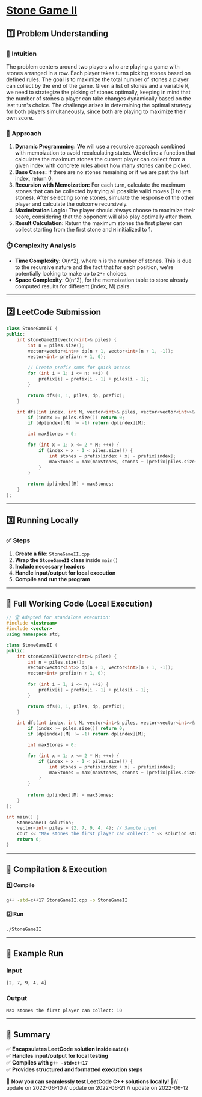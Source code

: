 # **[Stone Game II](https://leetcode.com/problems/stone-game-ii/description/)**  

## **1️⃣ Problem Understanding**  
### **📌 Intuition**  
The problem centers around two players who are playing a game with stones arranged in a row. Each player takes turns picking stones based on defined rules. The goal is to maximize the total number of stones a player can collect by the end of the game. Given a list of stones and a variable `M`, we need to strategize the picking of stones optimally, keeping in mind that the number of stones a player can take changes dynamically based on the last turn's choice. The challenge arises in determining the optimal strategy for both players simultaneously, since both are playing to maximize their own score.

### **🚀 Approach**  
1. **Dynamic Programming:** We will use a recursive approach combined with memoization to avoid recalculating states. We define a function that calculates the maximum stones the current player can collect from a given index with concrete rules about how many stones can be picked.
2. **Base Cases:** If there are no stones remaining or if we are past the last index, return 0.
3. **Recursion with Memoization:** For each turn, calculate the maximum stones that can be collected by trying all possible valid moves (1 to `2*M` stones). After selecting some stones, simulate the response of the other player and calculate the outcome recursively.
4. **Maximization Logic:** The player should always choose to maximize their score, considering that the opponent will also play optimally after them.
5. **Result Calculation:** Return the maximum stones the first player can collect starting from the first stone and `M` initialized to 1.

### **⏱️ Complexity Analysis**  
- **Time Complexity**: O(n^2), where n is the number of stones. This is due to the recursive nature and the fact that for each position, we're potentially looking to make up to `2*n` choices.
- **Space Complexity**: O(n^2), for the memoization table to store already computed results for different (index, M) pairs.

---  

## **2️⃣ LeetCode Submission**  
```cpp
class StoneGameII {
public:
    int stoneGameII(vector<int>& piles) {
        int n = piles.size();
        vector<vector<int>> dp(n + 1, vector<int>(n + 1, -1));
        vector<int> prefix(n + 1, 0);
        
        // Create prefix sums for quick access
        for (int i = 1; i <= n; ++i) {
            prefix[i] = prefix[i - 1] + piles[i - 1];
        }

        return dfs(0, 1, piles, dp, prefix);
    }

    int dfs(int index, int M, vector<int>& piles, vector<vector<int>>& dp, vector<int>& prefix) {
        if (index >= piles.size()) return 0;
        if (dp[index][M] != -1) return dp[index][M];

        int maxStones = 0;

        for (int x = 1; x <= 2 * M; ++x) {
            if (index + x - 1 < piles.size()) {
                int stones = prefix[index + x] - prefix[index];
                maxStones = max(maxStones, stones + (prefix[piles.size()] - prefix[index + x] - dfs(index + x, max(M, x), piles, dp, prefix)));
            }
        }
        
        return dp[index][M] = maxStones;
    }
};
```  

---  

## **3️⃣ Running Locally**  
### **✅ Steps**  
1. **Create a file**: `StoneGameII.cpp`  
2. **Wrap the `StoneGameII` class** inside `main()`  
3. **Include necessary headers**  
4. **Handle input/output for local execution**  
5. **Compile and run the program**  

---  

## **📝 Full Working Code (Local Execution)**  
```cpp
// 🏆 Adapted for standalone execution:
#include <iostream>
#include <vector>
using namespace std;

class StoneGameII {
public:
    int stoneGameII(vector<int>& piles) {
        int n = piles.size();
        vector<vector<int>> dp(n + 1, vector<int>(n + 1, -1));
        vector<int> prefix(n + 1, 0);
        
        for (int i = 1; i <= n; ++i) {
            prefix[i] = prefix[i - 1] + piles[i - 1];
        }

        return dfs(0, 1, piles, dp, prefix);
    }

    int dfs(int index, int M, vector<int>& piles, vector<vector<int>>& dp, vector<int>& prefix) {
        if (index >= piles.size()) return 0;
        if (dp[index][M] != -1) return dp[index][M];

        int maxStones = 0;

        for (int x = 1; x <= 2 * M; ++x) {
            if (index + x - 1 < piles.size()) {
                int stones = prefix[index + x] - prefix[index];
                maxStones = max(maxStones, stones + (prefix[piles.size()] - prefix[index + x] - dfs(index + x, max(M, x), piles, dp, prefix)));
            }
        }
        
        return dp[index][M] = maxStones;
    }
};

int main() {
    StoneGameII solution;
    vector<int> piles = {2, 7, 9, 4, 4}; // Sample input
    cout << "Max stones the first player can collect: " << solution.stoneGameII(piles) << endl; 
    return 0;
}
```  

---  

## **🔧 Compilation & Execution**  
#### **1️⃣ Compile**  
```bash
g++ -std=c++17 StoneGameII.cpp -o StoneGameII
```  

#### **2️⃣ Run**  
```bash
./StoneGameII
```  

---  

## **🎯 Example Run**  
### **Input**  
```
[2, 7, 9, 4, 4]
```  
### **Output**  
```
Max stones the first player can collect: 10
```  

---  

## **📌 Summary**  
✅ **Encapsulates LeetCode solution inside `main()`**  
✅ **Handles input/output for local testing**  
✅ **Compiles with `g++ -std=c++17`**  
✅ **Provides structured and formatted execution steps**  

🚀 **Now you can seamlessly test LeetCode C++ solutions locally!** 🚀// update on 2022-06-10
// update on 2022-06-21
// update on 2022-06-12
